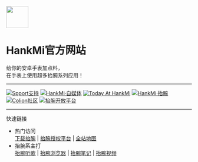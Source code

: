 <img src="favicon.ico" width="60" height="60" align="middle" />

# HankMi官方网站
给你的安卓手表加点料，  
在手表上使用超多抬腕系列应用！

***

[![Spport支持](https://s2.loli.net/2022/10/12/pZVsWb8D1rcPtIY.png)](https://www.hankmi.com/support)
[![HankMi·自媒体](https://s2.loli.net/2022/10/12/Kc1h6gHWr7eAi5d.png)](https://www.hankmi.com/live)
[![Today At HankMi](https://s2.loli.net/2022/10/12/rkE45bga6CnUWQX.png)](https://www.hankmi.com/today_at_hankmi)
[![HankMi·抬腕](https://s2.loli.net/2022/10/12/fwr1Langk2yxcQu.png)](https://www.hankmi.com/download)
[![Colion社区](https://s2.loli.net/2022/10/12/Myfbrv9noDd4ipT.png)](https://www.hankmi.com/community)
[![抬腕开放平台](https://s2.loli.net/2022/10/12/ldrZUTIF4gVNspL.png)](https://www.hankmi.com/dev)

***

快速链接  
* 热门访问  
[下载抬腕](https://www.hankmi.com/download/apps)  |  [抬腕授权平台](support/to3rd.md)  |  [全站地图](Maps.md)  
* 抬腕系主打  
[抬腕听歌](https://www.hankmi.com/download/wearmusic.html)  |  [抬腕浏览器](https://www.hankmi.com/download/wearbrowser.html)  |  [抬腕笔记](https://www.hankmi.com/download/noteplus.html)  |  [抬腕视频](https://www.hankmi.com/download/wearmedia.html)  
